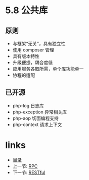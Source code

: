 # 5.8 公共库

## 原则 

* 与框架“无关”，具有独立性
* 使用 composer 管理
* 具有版本特性
* 升级便捷，耦合度低
* 应用服务各取所需，单个库功能单一
* 协程的适配

## 已开源

* php-log 日志库
* php-exception 异常相关库
* php-aop 切面编程支持
* php-context 请求上下文

# links
  * [目录](<README.md>)
  * 上一节: [RPC](<05.7-RPC.md>)
  * 下一节: [RESTful](<05.9-RESTful.md>)